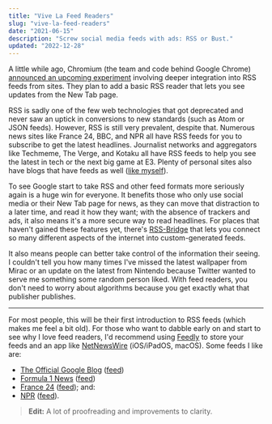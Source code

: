 ```yaml
---
title: "Vive La Feed Readers"
slug: "vive-la-feed-readers"
date: "2021-06-15"
description: "Screw social media feeds with ads: RSS or Bust."
updated: "2022-12-28"
---
```


A little while ago, Chromium (the team and code behind Google Chrome) [announced an upcoming experiment](https://blog.chromium.org/2021/05/an-experiment-in-helping-users-and-web.html) involving deeper integration into RSS feeds from sites. They plan to add a basic RSS reader that lets you see updates from the New Tab page.

RSS is sadly one of the few web technologies that got deprecated and never saw an uptick in conversions to new standards (such as Atom or JSON feeds). However, RSS is still very prevalent, despite that. Numerous news sites like France 24, BBC, and NPR all have RSS feeds for you to subscribe to get the latest headlines. Journalist networks and aggregators like Techmeme, The Verge, and Kotaku all have RSS feeds to help you see the latest in tech or the next big game at E3. Plenty of personal sites also have blogs that have feeds as well ([like myself](/atom.xml)).

To see Google start to take RSS and other feed formats more seriously again is a huge win for everyone. It benefits those who only use social media or their New Tab page for news, as they can move that distraction to a later time, and read it how they want; with the absence of trackers and ads, it also means it's a more secure way to read headlines. For places that haven't gained these features yet, there's [RSS-Bridge](https://github.com/RSS-Bridge/rss-bridge) that lets you connect so many different aspects of the internet into custom-generated feeds.

It also means people can better take control of the information their seeing. I couldn't tell you how many times I've missed the latest wallpaper from Mirac or an update on the latest from Nintendo because Twitter wanted to serve me something some random person liked. With feed readers, you don't need to worry about algorithms because you get exactly what that publisher publishes. 

---

For most people, this will be their first introduction to RSS feeds (which makes me feel a bit old). For those who want to dabble early on and start to see why I love feed readers, I'd recommend using [Feedly](https://feedly.com) to store your feeds and an app like [NetNewsWire](https://netnewswire.com) (iOS/iPadOS, macOS). Some feeds I like are:
- [The Official Google Blog](https://blog.google) ([feed](http://feeds.feedburner.com/blogspot/MKuf))
- [Formula 1 News](https://www.formula1.com) ([feed](https://www.formula1.com/content/fom-website/en/latest/all.xml))
- [France 24](https://www.france24.com) ([feed](https://www.france24.com/en/rss)); and:
- [NPR](https://text.npr.org) ([feed](https://feeds.npr.org/1001/rss.xml)).

> **Edit:** A lot of proofreading and improvements to clarity.
